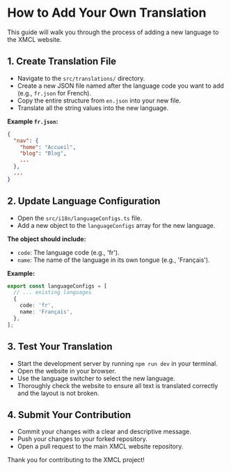 # How to Add Your Own Translation

This guide will walk you through the process of adding a new language to the XMCL website.

## 1. Create Translation File

- Navigate to the `src/translations/` directory.
- Create a new JSON file named after the language code you want to add (e.g., `fr.json` for French).
- Copy the entire structure from `en.json` into your new file.
- Translate all the string values into the new language.

**Example `fr.json`:**
```json
{
  "nav": {
    "home": "Accueil",
    "blog": "Blog",
    ...
  },
  ...
}
```

## 2. Update Language Configuration

- Open the `src/i18n/languageConfigs.ts` file.
- Add a new object to the `languageConfigs` array for the new language.

**The object should include:**
- `code`: The language code (e.g., 'fr').
- `name`: The name of the language in its own tongue (e.g., 'Français').

**Example:**
```typescript
export const languageConfigs = [
  // ... existing languages
  {
    code: 'fr',
    name: 'Français',
  },
];
```

## 3. Test Your Translation

- Start the development server by running `npm run dev` in your terminal.
- Open the website in your browser.
- Use the language switcher to select the new language.
- Thoroughly check the website to ensure all text is translated correctly and the layout is not broken.

## 4. Submit Your Contribution

- Commit your changes with a clear and descriptive message.
- Push your changes to your forked repository.
- Open a pull request to the main XMCL website repository.

Thank you for contributing to the XMCL project!